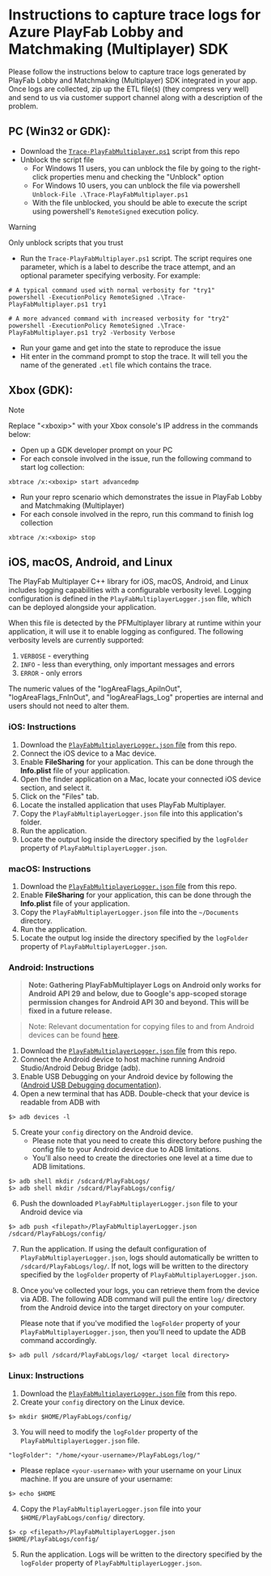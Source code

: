 # Instructions to capture trace logs for Azure PlayFab Lobby and Matchmaking (Multiplayer) SDK

Please follow the instructions below to capture trace logs generated by PlayFab Lobby and Matchmaking (Multiplayer) SDK integrated in your app. Once logs are collected, zip up the ETL file(s) (they compress very well) and send to us via customer support channel along with a description of the problem.

## PC (Win32 or GDK):
- Download the [`Trace-PlayFabMultiplayer.ps1`](./Trace-PlayFabMultiplayer.ps1) script from this repo
- Unblock the script file
    - For Windows 11 users, you can unblock the file by going to the right-click properties menu and checking the "Unblock" option
    - For Windows 10 users, you can unblock the file via powershell `Unblock-File .\Trace-PlayFabMultiplayer.ps1`
    - With the file unblocked, you should be able to execute the script using powershell's `RemoteSigned` execution policy.
> [!WARNING]
> Only unblock scripts that you trust
- Run the `Trace-PlayFabMultiplayer.ps1` script. The script requires one parameter, which is a label to describe the trace attempt, and an optional parameter specifying verbosity. For example:
```
# A typical command used with normal verbosity for "try1"
powershell -ExecutionPolicy RemoteSigned .\Trace-PlayFabMultiplayer.ps1 try1

# A more advanced command with increased verbosity for "try2"
powershell -ExecutionPolicy RemoteSigned .\Trace-PlayFabMultiplayer.ps1 try2 -Verbosity Verbose
```
- Run your game and get into the state to reproduce the issue
- Hit enter in the command prompt to stop the trace. It will tell you the name of the generated `.etl` file which contains the trace.

## Xbox (GDK):
> [!NOTE]
> Replace "&lt;xboxip&gt;" with your Xbox console's IP address in the commands below:
- Open up a GDK developer prompt on your PC
- For each console involved in the issue, run the following command to start log collection:
```
xbtrace /x:<xboxip> start advancedmp
```
- Run your repro scenario which demonstrates the issue in PlayFab Lobby and Matchmaking (Multiplayer)
- For each console involved in the repro, run this command to finish log collection
```
xbtrace /x:<xboxip> stop
```

## iOS, macOS, Android, and Linux

The PlayFab Multiplayer C++ library for iOS, macOS, Android, and Linux includes logging capabilities with a configurable verbosity level. Logging configuration is defined in the `PlayFabMultiplayerLogger.json` file, which can be deployed alongside your application.

When this file is detected by the PFMultiplayer library at runtime within your application, it will use it to enable logging as configured. The following verbosity levels are currently supported:
1. `VERBOSE` - everything
2. `INFO` - less than everything, only important messages and errors
3. `ERROR` - only errors

The numeric values of the "logAreaFlags_ApiInOut", "logAreaFlags_FnInOut", and "logAreaFlags_Log" properties are internal and users should not need to alter them.

### iOS: Instructions

1. Download the [`PlayFabMultiplayerLogger.json` file](iOS/PlayFabMultiplayerLogger.json) from this repo.
2. Connect the iOS device to a Mac device.
3. Enable **FileSharing** for your application. This can be done through the **Info.plist** file of your application.
4. Open the finder application on a Mac, locate your connected iOS device section, and select it.
5. Click on the "Files" tab.
6. Locate the installed application that uses PlayFab Multiplayer.
7. Copy the `PlayFabMultiplayerLogger.json` file into this application's folder.
8. Run the application.
9. Locate the output log inside the directory specified by the `logFolder` property of `PlayFabMultiplayerLogger.json`.

### macOS: Instructions

1. Download the [`PlayFabMultiplayerLogger.json` file](macOS/PlayFabMultiplayerLogger.json) from this repo.
2. Enable **FileSharing** for your application, this can be done through the **Info.plist** file of your application.
3. Copy the `PlayFabMultiplayerLogger.json` file into the `~/Documents` directory.
4. Run the application.
5. Locate the output log inside the directory specified by the `logFolder` property of `PlayFabMultiplayerLogger.json`.

### Android: Instructions

> **Note: Gathering PlayFabMultiplayer Logs on Android only works for Android API 29 and below, due to Google's app-scoped storage permission changes for Android API 30 and beyond. This will be fixed in a future release.**

> Note: Relevant documentation for copying files to and from Android devices can be found [here](https://developer.android.com/tools/adb#copyfiles).

1. Download the [`PlayFabMultiplayerLogger.json` file](Android/PlayFabMultiplayerLogger.json) from this repo.
2. Connect the Android device to host machine running Android Studio/Android Debug Bridge (adb).
3. Enable USB Debugging on your Android device by following the ([Android USB Debugging documentation](https://developer.android.com/studio/debug/dev-options#Enable-debugging)).
4. Open a new terminal that has ADB. Double-check that your device is readable from ADB with 
```
$> adb devices -l
```
5. Create your `config` directory on the Android device.
    * Please note that you need to create this directory before pushing the config file to your Android device due to ADB limitations.
    * You'll also need to create the directories one level at a time due to ADB limitations.
```
$> adb shell mkdir /sdcard/PlayFabLogs/
$> adb shell mkdir /sdcard/PlayFabLogs/config/
```
6. Push the downloaded `PlayFabMultiplayerLogger.json` file to your Android device via
```
$> adb push <filepath>/PlayFabMultiplayerLogger.json /sdcard/PlayFabLogs/config/
```
7. Run the application. If using the default configuration of `PlayFabMultiplayerLogger.json`, logs should automatically be written to `/sdcard/PlayFabLogs/log/`. If not, logs will be written to the directory specified by the `logFolder` property of `PlayFabMultiplayerLogger.json`.
8. Once you've collected your logs, you can retrieve them from the device via ADB. The following ADB command will pull the entire `log/` directory from the Android device into the target directory on your computer.

    Please note that if you've modified the `logFolder` property of your `PlayFabMultiplayerLogger.json`, then you'll need to update the ADB command accordingly.
```
$> adb pull /sdcard/PlayFabLogs/log/ <target local directory>
```

### Linux: Instructions

1. Download the [`PlayFabMultiplayerLogger.json` file](Linux/PlayFabMultiplayerLogger.json) from this repo.
2. Create your `config` directory on the Linux device.
```
$> mkdir $HOME/PlayFabLogs/config/
```
3. You will need to modify the `logFolder` property of the `PlayFabMultiplayerLogger.json` file.
```
"logFolder": "/home/<your-username>/PlayFabLogs/log/"
```
- Please replace `<your-username>` with your username on your Linux machine. If you are unsure of your username:
```
$> echo $HOME
```
4. Copy the `PlayFabMultiplayerLogger.json` file into your `$HOME/PlayFabLogs/config/` directory.
```
$> cp <filepath>/PlayFabMultiplayerLogger.json $HOME/PlayFabLogs/config/
```
5. Run the application. Logs will be written to the directory specified by the `logFolder` property of `PlayFabMultiplayerLogger.json`.
